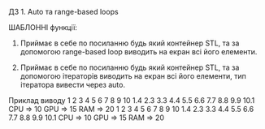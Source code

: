 ДЗ 1. Auto та range-based loops 

ШАБЛОННІ функції:

1) Приймає в себе по посиланню будь який контейнер STL, та за допомогою range-based loop виводить на екран всі його елементи.

2) Приймає в себе по посиланню будь який контейнер STL, та за допомогою ітераторів виводить на екран всі його елементи, тип ітератора вивести через auto.

Приклад виводу
1 2 3 4 5 6 7 8 9 10
1.4 2.3 3.3 4.4 5.5 6.6 7.7 8.8 9.9 10.1
CPU => 10 GPU => 15 RAM => 20
1 2 3 4 5 6 7 8 9 10
1.4 2.3 3.3 4.4 5.5 6.6 7.7 8.8 9.9 10.1
CPU => 10 GPU => 15 RAM => 20

